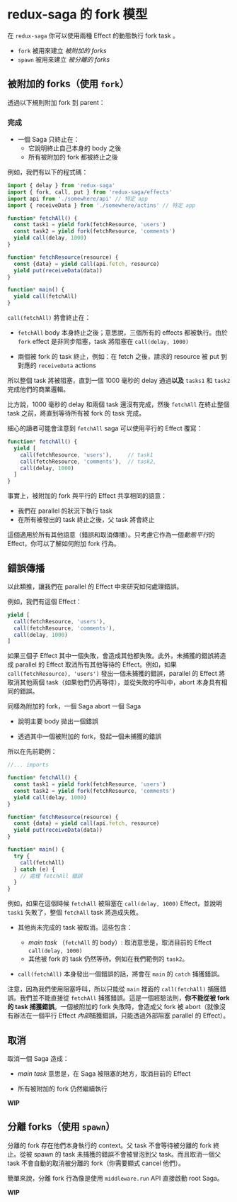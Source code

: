 # redux-saga 的 fork 模型

在 `redux-saga` 你可以使用兩種 Effect 的動態執行 fork task 。

- `fork` 被用來建立 *被附加的 forks*
- `spawn` 被用來建立 *被分離的 forks*

## 被附加的 forks（使用 `fork`）

透過以下規則附加 fork 到 parent：

### 完成

- 一個 Saga 只終止在：
  - 它說明終止自己本身的 body 之後
  - 所有被附加的 fork 都被終止之後

例如，我們有以下的程式碼：

```js
import { delay } from 'redux-saga'
import { fork, call, put } from 'redux-saga/effects'
import api from './somewhere/api' // 特定 app
import { receiveData } from './somewhere/actins' // 特定 app

function* fetchAll() {
  const task1 = yield fork(fetchResource, 'users')
  const task2 = yield fork(fetchResource, 'comments')
  yield call(delay, 1000)
}

function* fetchResource(resource) {
  const {data} = yield call(api.fetch, resource)
  yield put(receiveData(data))
}

function* main() {
  yield call(fetchAll)
}
```

`call(fetchAll)` 將會終止在：

- `fetchAll` body 本身終止之後；意思說，三個所有的 effects 都被執行。由於 `fork` effect 是非同步阻塞，task 將阻塞在 `call(delay, 1000)`

- 兩個被 fork 的 task 終止，例如：在 fetch 之後，請求的 resource 被 put 到對應的 `receiveData` actions

所以整個 task 將被阻塞，直到一個 1000 毫秒的 delay 通過**以及** `tasks1` 和 `task2` 完成他們的商業邏輯。

比方說，1000 毫秒的 delay 和兩個 task 還沒有完成，然後 `fetchAll` 在終止整個 task 之前，將直到等待所有被 fork 的 task 完成。

細心的讀者可能會注意到 `fetchAll` saga 可以使用平行的 Effect 覆寫：

```js
function* fetchAll() {
  yield [
    call(fetchResource, 'users'),     // task1
    call(fetchResource, 'comments'),  // task2,
    call(delay, 1000)
  ]
}
```

事實上，被附加的 fork 與平行的 Effect 共享相同的語意：

- 我們在 parallel 的狀況下執行 task
- 在所有被發出的 task 終止之後，父 task 將會終止


這個適用於所有其他語意（錯誤和取消傳播）。只考慮它作為一個*動態平行*的 Effect，你可以了解如何附加 fork 行為。

## 錯誤傳播

以此類推，讓我們在 parallel 的 Effect 中來研究如何處理錯誤。

例如，我們有這個 Effect：

```js
yield [
  call(fetchResource, 'users'),
  call(fetchResource, 'comments'),
  call(delay, 1000)
]
```

如果三個子 Effect 其中一個失敗，會造成其他都失敗。此外，未捕獲的錯誤將造成 parallel 的 Effect 取消所有其他等待的 Effect。例如，如果 `call(fetchResource), 'users')` 發出一個未捕獲的錯誤，parallel 的 Effect 將取消其他兩個 task（如果他們仍再等待），並從失敗的呼叫中，abort 本身具有相同的錯誤。

同樣為附加的 fork，一個 Saga abort 一個 Saga

- 說明主要 body 拋出一個錯誤

- 透過其中一個被附加的 fork，發起一個未捕獲的錯誤

所以在先前範例：

```js
//... imports

function* fetchAll() {
  const task1 = yield fork(fetchResource, 'users')
  const task2 = yield fork(fetchResource, 'comments')
  yield call(delay, 1000)
}

function* fetchResource(resource) {
  const {data} = yield call(api.fetch, resource)
  yield put(receiveData(data))
}

function* main() {
  try {
    call(fetchAll)
  } catch (e) {
    // 處理 fetchAll 錯誤
  }
}
```

例如，如果在這個時候 `fetchAll` 被阻塞在 `call(delay, 1000)` Effect，並說明 `task1` 失敗了，整個 `fetchAll` task 將造成失敗。

- 其他尚未完成的 task 被取消。這些包含：  
  - *main task* （`fetchAll` 的 body）: 取消意思是，取消目前的 Effect `call(delay, 1000)`  
  - 其他被 fork 的 task 仍然等待。例如在我們範例的 `task2`。

- `call(fetchAll)` 本身發出一個錯誤的話，將會在 `main` 的 `catch` 捕獲錯誤。

注意，因為我們使用阻塞呼叫，所以只能從 `main` 裡面的 `call(fetchAll)` 捕獲錯誤。我們並不能直接從 `fetchAll` 捕獲錯誤。這是一個經驗法則，**你不能從被 fork 的 task 捕獲錯誤**。一個被附加的 fork 失敗時，會造成父 fork 被 abort（就像沒有辦法在一個平行 Effect *內部*捕獲錯誤，只能透過外部阻塞 parallel 的 Effect）。


## 取消

取消一個 Saga 造成：

- *main task* 意思是，在 Saga 被阻塞的地方，取消目前的 Effect

- 所有被附加的 fork 仍然繼續執行


**WIP**

## 分離 forks（使用 `spawn`）

 分離的 fork 存在他們本身執行的 context。父 task 不會等待被分離的 fork 終止。從被 spawn 的 task 未捕獲的錯誤不會被冒泡到父 task。而且取消一個父 task 不會自動的取消被分離的 fork（你需要顯式 cancel 他們）。

簡單來說，分離 fork 行為像是使用 `middleware.run` API 直接啟動 root Saga。


**WIP**
